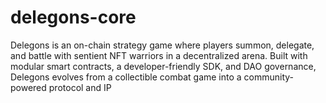 # delegons-core
Delegons is an on-chain strategy game where players summon, delegate, and battle with sentient NFT warriors in a decentralized arena. Built with modular smart contracts, a developer-friendly SDK, and DAO governance, Delegons evolves from a collectible combat game into a community-powered protocol and IP
